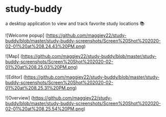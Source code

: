 # study-buddy
a desktop application to view and track favorite study locations 📚

![Welcome popup]
(https://github.com/maggiey22/study-buddy/blob/master/study-buddy-screenshots/Screen%20Shot%202020-02-01%20at%208.24.43%20PM.png)

![Map]
(https://github.com/maggiey22/study-buddy/blob/master/study-buddy-screenshots/Screen%20Shot%202020-02-01%20at%208.25.03%20PM.png)

![Editor]
(https://github.com/maggiey22/study-buddy/blob/master/study-buddy-screenshots/Screen%20Shot%202020-02-01%20at%208.25.31%20PM.png)

![Overview]
(https://github.com/maggiey22/study-buddy/blob/master/study-buddy-screenshots/Screen%20Shot%202020-02-01%20at%208.25.54%20PM.png)
